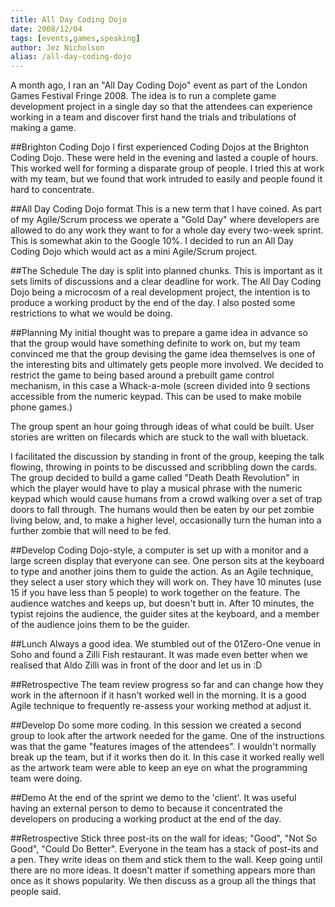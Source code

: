 ```yaml
---
title: All Day Coding Dojo
date: 2008/12/04
tags: [events,games,speaking]
author: Jez Nicholson
alias: /all-day-coding-dojo
---
```

​​​​A month ago, I ran an "All Day Coding Dojo" event as part of the London Games Festival Fringe 2008. The idea is to run a complete game development project in a single day so that the attendees can experience working in a team and discover first hand the trials and tribulations of making a game.

##Brighton Coding Dojo
I first experienced Coding Dojos at the Brighton Coding Dojo. These were held in the evening and lasted a couple of hours. This worked well for forming a disparate group of people. I tried this at work with my team, but we found that work intruded to easily and people found it hard to concentrate.

##All Day Coding Dojo format
This is a new term that I have coined. As part of my Agile/Scrum process we operate a "Gold Day" where developers are allowed to do any work they want to for a whole day every two-week sprint. This is somewhat akin to the Google 10%. I decided to run an All Day Coding Dojo which would act as a mini Agile/Scrum project.

##The Schedule
The day is split into planned chunks. This is important as it sets limits of discussions and a clear deadline for work. The All Day Coding Dojo being a microcosm of a real development project, the intention is to produce a working product by the end of the day. I also posted some restrictions to what we would be doing.

##Planning
My initial thought was to prepare a game idea in advance so that the group would have something definite to work on, but my team convinced me that the group devising the game idea themselves is one of the interesting bits and ultimately gets people more involved. We decided to restrict the game to being based around a prebuilt game control mechanism, in this case a Whack-a-mole (screen divided into 9 sections accessible from the numeric keypad. This can be used to make mobile phone games.)

The group spent an hour going through ideas of what could be built. User stories are written on filecards which are stuck to the wall with bluetack.

I facilitated the discussion by standing in front of the group, keeping the talk flowing, throwing in points to be discussed and scribbling down the cards. The group decided to build a game called "Death Death Revolution" in which the player would have to play a musical phrase with the numeric keypad which would cause humans from a crowd walking over a set of trap doors to fall through. The humans would then be eaten by our pet zombie living below, and, to make a higher level, occasionally turn the human into a further zombie that will need to be fed.

##Develop
Coding Dojo-style, a computer is set up with a monitor and a large screen display that everyone can see. One person sits at the keyboard to type and another joins them to guide the action. As an Agile technique, they select a user story which they will work on. They have 10 minutes (use 15 if you have less than 5 people) to work together on the feature. The audience watches and keeps up, but doesn't butt in. After 10 minutes, the typist rejoins the audience, the guider sites at the keyboard, and a member of the audience joins them to be the guider.

##Lunch
Always a good idea. We stumbled out of the 01Zero-One venue in Soho and found a Zilli Fish restaurant. It was made even better when we realised that Aldo Zilli was in front of the door and let us in :D

##Retrospective
The team review progress so far and can change how they work in the afternoon if it hasn't worked well in the morning. It is a good Agile technique to frequently re-assess your working method at adjust it.

##Develop
Do some more coding. In this session we created a second group to look after the artwork needed for the game. One of the instructions was that the game "features images of the attendees". I wouldn't normally break up the team, but if it works then do it. In this case it worked really well as the artwork team were able to keep an eye on what the programming team were doing.

##Demo
At the end of the sprint we demo to the 'client'. It was useful having an external person to demo to because it concentrated the developers on producing a working product at the end of the day.

##Retrospective
Stick three post-its on the wall for ideas; "Good", "Not So Good", "Could Do Better". Everyone in the team has a stack of post-its and a pen. They write ideas on them and stick them to the wall. Keep going until there are no more ideas. It doesn't matter if something appears more than once as it shows popularity. We then discuss as a group all the things that people said.
